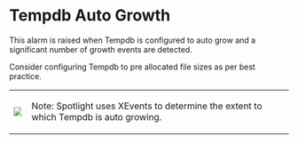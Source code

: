 ﻿<?xml version="1.0" encoding="utf-8"?>
<html xmlns:MadCap="http://www.madcapsoftware.com/Schemas/MadCap.xsd" MadCap:lastBlockDepth="8" MadCap:lastHeight="185" MadCap:lastWidth="719">
    <head>
        <link href="../Resources/TableStyles/NoteTable_Blue_DoNotEdit.css" rel="stylesheet" MadCap:stylesheetType="table" /><title></title>
    </head>
    <body>
        <h1>Tempdb Auto Growth</h1>
        <p>This alarm is raised when Tempdb is configured to auto grow and a significant number of growth events are detected.</p>
        <MadCap:snippetBlock src="../Resources/Snippets/SoSSE/Alarm_Title_Raised.flsnp" />
        <p>Consider configuring Tempdb to pre allocated file sizes as per best practice.</p>
        <table style="width: 100%;mc-table-style: url('../Resources/TableStyles/NoteTable_Blue_DoNotEdit.css');" class="TableStyle-NoteTable_Blue_DoNotEdit" cellspacing="0">
            <col class="TableStyle-NoteTable_Blue_DoNotEdit-Column-Column1" style="width: 0.3in;" />
            <col class="TableStyle-NoteTable_Blue_DoNotEdit-Column-Column1" />
            <tbody>
                <tr class="TableStyle-NoteTable_Blue_DoNotEdit-Body-Body1">
                    <td class="TableStyle-NoteTable_Blue_DoNotEdit-BodyB-Column1-Body1">
                        <p>
                            <img src="../Resources/Images/DSGStandard/Note_Info.gif" style="max-width: 90%;" />
                        </p>
                    </td>
                    <td class="TableStyle-NoteTable_Blue_DoNotEdit-BodyA-Column1-Body1">
                        <p><span class="DellDarkBlue">Note:</span> Spotlight uses XEvents to determine the extent to which Tempdb is auto growing.</p>
                    </td>
                </tr>
            </tbody>
        </table>
    </body>
</html>